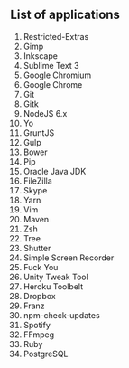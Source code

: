 ## List of applications

1. Restricted-Extras
1. Gimp
1. Inkscape
1. Sublime Text 3
1. Google Chromium
1. Google Chrome
1. Git
1. Gitk
1. NodeJS 6.x
1. Yo
1. GruntJS
1. Gulp
1. Bower
1. Pip
1. Oracle Java JDK
1. FileZilla
1. Skype
1. Yarn
1. Vim
1. Maven
1. Zsh
1. Tree
1. Shutter
1. Simple Screen Recorder
1. Fuck You
1. Unity Tweak Tool
1. Heroku Toolbelt
1. Dropbox
1. Franz
1. npm-check-updates
1. Spotify
1. FFmpeg
1. Ruby
1. PostgreSQL
